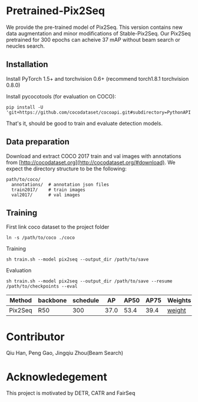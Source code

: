 # Pretrained-Pix2Seq
We provide the pre-trained model of Pix2Seq. This version contains new data augmentation and minor modifications of Stable-Pix2Seq. Our Pix2Seq pretrained for 300 epochs can acheive 37 mAP without beam search or neucles search. 


## Installation

Install PyTorch 1.5+ and torchvision 0.6+ (recommend torch1.8.1 torchvision 0.8.0)

Install pycocotools (for evaluation on COCO):

```
pip install -U 'git+https://github.com/cocodataset/cocoapi.git#subdirectory=PythonAPI'
```

That's it, should be good to train and evaluate detection models.

## Data preparation

Download and extract COCO 2017 train and val images with annotations from
[http://cocodataset.org](http://cocodataset.org/#download).
We expect the directory structure to be the following:
```
path/to/coco/
  annotations/  # annotation json files
  train2017/    # train images
  val2017/      # val images
```

## Training

First link coco dataset to the project folder
```
ln -s /path/to/coco ./coco 
```

Training
```
sh train.sh --model pix2seq --output_dir /path/to/save
```

Evaluation
```
sh train.sh --model pix2seq --output_dir /path/to/save --resume /path/to/checkpoints --eval
```


| Method  | backbone | schedule | AP | AP50 | AP75 | Weights |
| ------- | -------- | -------- | -- | ---- | ---- | ------- |
| Pix2Seq | R50      | 300      | 37.0 | 53.4 | 39.4 | [weight](https://drive.google.com/file/d/1W0BDmF_YAfMHCimntxWxUgSx88sQFChQ/view?usp=sharing) | 

# Contributor
Qiu Han, Peng Gao, Jingqiu Zhou(Beam Search)

# Acknowledegement
This project is motivated by DETR, CATR and FairSeq
